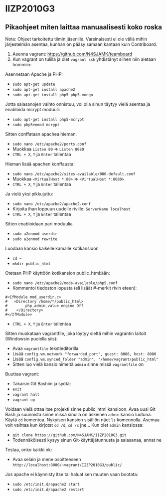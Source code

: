 # IIZP2010G3

## Pikaohjeet miten laittaa manuaalisesti koko roska

Note: Ohjeet tarkoitettu tiimin jäsenille. Varsinaisesti ei ole väliä mihin järjestelmän asentaa, kunhan on pääsy samaan kantaan kuin Contriboard.

1. Asenna vagrant: https://github.com/N4SJAMK/teamboard
2. Kun vagrant on tulilla ja olet `vagrant ssh` yhdistänyt siihen niin aletaan hommiin:

Asennetaan Apache ja PHP:

* `sudo apt-get update`
* `sudo apt-get install apache2`
* `sudo apt-get install php5 php5-mongo`

Jotta salasanojen vaihto onnistuu, voi olla sinun täytyy vielä asentaa ja enabloida mcrypt moduuli:

* `sudo apt-get install php5-mcrypt`
* `sudo php5enmod mcrypt`

Sitten conffataan apachea hieman:

* `sudo nano /etc/apache2/ports.conf`
* Muokkaa `Listen 80` => `Listen 8080`
* `CTRL + X`, `Y` ja `Enter` tallentaa

Hieman lisää apachen konffausta:

* `sudo nano /etc/apache2/sites-available/000-default.conf`
* Muokkaa `<VirtualHost *:80>` => `<VirtualHost *:8080>`
* `CTRL + X`, `Y` ja `Enter` tallentaa

Ja vielä yksi pikkujuttu:

* `sudo nano /etc/apache2/apache2.conf`
* Kirjoita ihan loppuun uudelle riville: `ServerName localhost`
* `CTRL + X`, `Y` ja `Enter` tallentaa

Sitten enabloidaan pari moduulia

* `sudo a2enmod userdir`
* `sudo a2enmod rewrite`

Luodaan kansio kaikelle kamalle kotikansioon

* `cd ~`
* `mkdir public_html`

Otetaan PHP käyttöön kotikansion public_html:ään:

* `sudo nano /etc/apache2/mods-available/php5.conf`
* Kommentoi tiedoston lopusta (eli lisäät #-merkit rivin eteen):

```
#<IfModule mod_userdir.c>
#   <Directory /home/*/public_html>
#        php_admin_value engine Off
#    </Directory>
#</IfModule>
```

* `CTRL + X`, `Y` ja `Enter` tallentaa

Sitten muokataan vagrantfile, joka löytyy sieltä mihin vagrantin laitoit (Windowsin puolella siis):

* Avaa `vagrantfile` tekstieditorilla
* Lisää `config.vm.network "forwarded_port", guest: 8080, host: 8080`
* Lisää `config.vm.synced_folder "admin", "/home/vagrant/public_html"`
* Sitten luo vielä kansio nimeltä `admin` sinne missä `vagrantfile` on

Buuttaa vagrant:

* Takaisin Git Bashiin ja syötä:
* `exit`
* `vagrant halt`
* `vagrant up`

Voidaan vielä ottaa itse projekti sinne public_html kansioon. Avaa uusi Git Bash ja suunnista sinne missä sinulla on äskeinen `admin` kansio luotuna. Käytä `cd` komentoa. Nykyisen kansion sisällön näet `ls` komennolla. Asemaa voit vaihtaa kun kirjotat `cd /d`, `cd /c` jne... Kun olet `admin` kansiossa:

* `git clone https://github.com/N4SJAMK/IIZP2010G3.git`
* Todennäköisesti kysyy sinun Git-käyttäjätunnusta ja salasanaa, annat ne

Testaa, onko kaikki ok:

* Avaa selain ja mene osoitteeseen `http://localhost:8080/~vagrant/IIZP2010G3/public/`

Jos apache ei käynnisty itse tai haluat sen muuten vaan bootata:

* `sudo /etc/init.d/apache2 start`
* `sudo /etc/init.d/apache2 restart`
